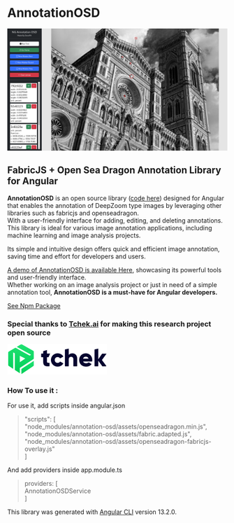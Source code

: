 # AnnotationOSD


![image info](https://github.com/dovepa/AnnotationOSD/blob/master/projects/annotation-osd-showcase/src/assets/screenshot.png?raw=true)

## FabricJS + Open Sea Dragon Annotation Library for Angular

**AnnotationOSD** is an open source library ([code here](https://github.com/dovepa/AnnotationOSD))
designed for Angular that enables the annotation of DeepZoom type images by leveraging
other libraries such as fabricjs and openseadragon.\
With a user-friendly interface for adding, editing, and deleting annotations.\
This library is ideal for various image annotation applications,
including machine learning and image analysis projects.

Its simple and intuitive design offers quick and efficient image annotation,
saving time and effort for developers and users.

[A demo of AnnotationOSD is available Here](https://dovepa.github.io/AnnotationOSD/),
showcasing its powerful tools and user-friendly interface.\
Whether working on an image analysis project or just in need of a simple annotation tool,
**AnnotationOSD is a must-have for Angular developers.**

[See Npm Package](https://www.npmjs.com/package/ng-annotation-osd)


### Special thanks to [Tchek.ai](https://tchek.ai) for making this research project open source

![image info](https://github.com/dovepa/AnnotationOSD/blob/master/projects/annotation-osd-showcase/src/assets/Logo-black.svg?raw=true)



### How To use it :
For use it, add scripts inside angular.json
>"scripts": [\
"node_modules/annotation-osd/assets/openseadragon.min.js",\
"node_modules/annotation-osd/assets/fabric.adapted.js",\
"node_modules/annotation-osd/assets/openseadragon-fabricjs-overlay.js"\
]

And  add providers inside app.module.ts
>  providers: [\
AnnotationOSDService\
]

This library was generated with [Angular CLI](https://github.com/angular/angular-cli) version 13.2.0.

